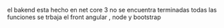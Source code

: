 el bakend esta hecho en net core 3
no se encuentra terminadas todas las funciones
se trbaja el front angular , node y bootstrap
